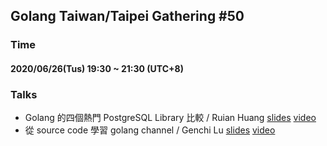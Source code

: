 ## Golang Taiwan/Taipei Gathering #50

### Time

#### 2020/06/26(Tus) 19:30 ~ 21:30  (UTC+8)

### Talks

- Golang 的四個熱門 PostgreSQL Library 比較 / Ruian Huang  [slides]() [video]()
- 從 source code 學習 golang channel / Genchi Lu [slides]() [video]()

